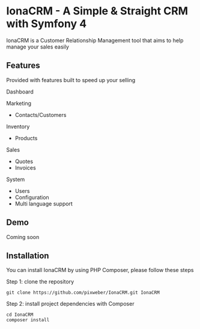 # IonaCRM - A Simple & Straight CRM with Symfony 4

IonaCRM is a Customer Relationship Management tool that aims to help manage your sales easily

## Features
Provided with features built to speed up your selling

Dashboard

Marketing
+ Contacts/Customers

Inventory
+ Products

Sales
+ Quotes
+ Invoices

System
+ Users
+ Configuration
+ Multi language support

## Demo
Coming soon

## Installation

You can install IonaCRM by using PHP Composer, please follow these steps

Step 1: clone the repository

`git clone https://github.com/pixweber/IonaCRM.git IonaCRM`

Step 2: install project dependencies with Composer

`cd IonaCRM`\
`composer install`